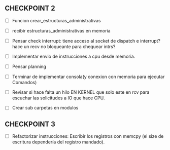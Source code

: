 ## CHECKPOINT 2 ##
- [ ] Funcion crear_estructuras_administrativas
- [ ] recibir estructuras_administrativas en memoria


- [ ] Pensar check interrupt: tiene acceso al socket de dispatch e interrupt? hace un recv no bloqueante para chequear intrs?
- [ ] Implementar envio de instrucciones a cpu desde memoria.
- [ ] Pensar planning
- [ ] Terminar de implementar consola(y conexion con memoria para ejecutar Comandos)
- [ ] Revisar si hace falta un hilo EN KERNEL que solo este en rcv para escuchar las solicitudes a IO que hace CPU.
- [ ] Crear sub carpetas en modulos
## CHECKPOINT 3 ##
- [ ] Refactorizar instrucciones: Escribir los registros con memcpy (el size de escritura dependería del registro mandado).